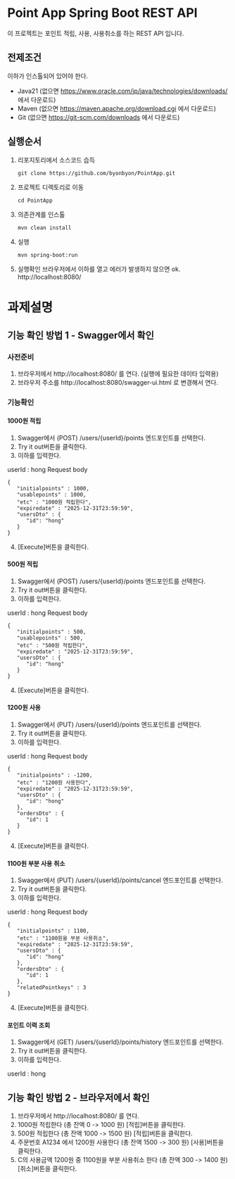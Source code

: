 # Point App Spring Boot REST API
이 프로젝트는 포인트 적립, 사용, 사용취소를 하는 REST API 입니다.

## 전제조건
이하가 인스톨되어 있어야 한다.
- Java21 (없으면 https://www.oracle.com/jp/java/technologies/downloads/ 에서 다운로드)
- Maven (없으면 https://maven.apache.org/download.cgi 에서 다운로드)
- Git (없으면 https://git-scm.com/downloads 에서 다운로드)

## 실행순서
1. 리포지토리에서 소스코드 습득
   ```
   git clone https://github.com/byonbyon/PointApp.git
   ```

2. 프로젝트 디렉토리로 이동
   ```
   cd PointApp
   ```

3. 의존관계를 인스톨
   ```
   mvn clean install
   ```

4. 실행
   ```
   mvn spring-boot:run
   ```

5. 실행확인
브라우저에서 이하를 열고 에러가 발생하지 않으면 ok.  
http://localhost:8080/


# 과제설명
## 기능 확인 방법 1 - Swagger에서 확인
### 사전준비
1. 브라우저에서 http://localhost:8080/ 를 연다. (실행에 필요한 데이타 입력용)
2. 브라우저 주소를 http://localhost:8080/swagger-ui.html 로 변경해서 연다.
### 기능확인
#### 1000원 적립
1. Swagger에서 (POST) /users/{userId}/points 엔드포인트를 선택한다.
2. Try it out버튼을 클릭한다.
3. 이하를 입력한다.

userId  : hong
Request body
   ```
   {
      "initialpoints" : 1000,
      "usablepoints" : 1000,
      "etc" : "1000원 적립한다",
      "expiredate" : "2025-12-31T23:59:59",
      "usersDto" : {
         "id": "hong"
      }
 }
   ```
  4. [Execute]버튼을 클릭한다.

#### 500원 적립
1. Swagger에서 (POST) /users/{userId}/points 엔드포인트를 선택한다.
2. Try it out버튼을 클릭한다.
3. 이하를 입력한다.

userId  : hong
Request body
   ```
   {
      "initialpoints" : 500,
      "usablepoints" : 500,
      "etc" : "500원 적립한다",
      "expiredate" : "2025-12-31T23:59:59",
      "usersDto" : {
         "id": "hong"
      }
 }
   ```
  4. [Execute]버튼을 클릭한다.

#### 1200원 사용
1. Swagger에서 (PUT) /users/{userId}/points 엔드포인트를 선택한다.
2. Try it out버튼을 클릭한다.
3. 이하를 입력한다.

userId  : hong
Request body
   ```
   {
      "initialpoints" : -1200,
      "etc" : "1200원 사용한다",
      "expiredate" : "2025-12-31T23:59:59",
      "usersDto" : {
         "id": "hong"
      },
      "ordersDto" : {
         "id": 1
      }
 }
   ```
  4. [Execute]버튼을 클릭한다.

#### 1100원 부분 사용 취소
1. Swagger에서 (PUT) /users/{userId}/points/cancel 엔드포인트를 선택한다.
2. Try it out버튼을 클릭한다.
3. 이하를 입력한다.

userId  : hong
Request body
   ```
   {
      "initialpoints" : 1100,
      "etc" : "1100원을 부분 사용취소",
      "expiredate" : "2025-12-31T23:59:59",
      "usersDto" : {
         "id": "hong"
      },
      "ordersDto" : {
         "id": 1
      },
      "relatedPointkeys" : 3
 }
   ```
  4. [Execute]버튼을 클릭한다.

#### 포인트 이력 조회
1. Swagger에서 (GET) /users/{userId}/points/history 엔드포인트를 선택한다.
2. Try it out버튼을 클릭한다.
3. 이하를 입력한다.

userId  : hong


## 기능 확인 방법 2 - 브라우저에서 확인
1. 브라우저에서 http://localhost:8080/ 를 연다.
2. 1000원 적립한다 (총 잔액 0 -> 1000 원) [적립]버튼을 클릭한다.
3. 500원 적립한다 (총 잔액 1000 -> 1500 원) [적립]버튼을 클릭한다.
4. 주문번호 A1234 에서 1200원 사용한다 (총 잔액 1500 -> 300 원) [사용]버튼을 클릭한다.
5. C의 사용금액 1200원 중 1100원을 부분 사용취소 한다 (총 잔액 300 -> 1400 원) [취소]버튼을 클릭한다.

